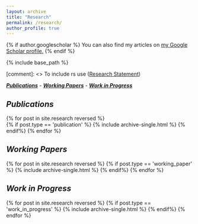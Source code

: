 ```yaml
---
layout: archive
title: "Research"
permalink: /research/
author_profile: true
---
```


{% if author.googlescholar %}
  You can also find my articles on <u><a href="{{author.googlescholar}}">my Google Scholar profile</a>.</u>
{% endif %}

{% include base_path %}

[comment]: <> To include rs use (<u><a href="/files/rs.pdf">Research Statement</a></u>)

[***Publications***](#publications) - [***Working Papers***](#working-papers) - [***Work in Progress***](#work-in-progress)


***Publications***
-------

{% for post in site.research reversed %}	
	{% if post.type == 'publication' %}
		{% include archive-single.html %}
	{% endif%}
{% endfor %}

***Working Papers***
-------

{% for post in site.research reversed %}
	{% if post.type == 'working_paper' %}
		{% include archive-single.html %}
	{% endif%}
{% endfor %}

***Work in Progress***
-------

{% for post in site.research reversed %}
	{% if post.type == 'work_in_progress' %}
		{% include archive-single.html %}
	{% endif%}
{% endfor %}





